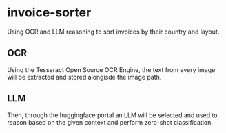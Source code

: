 # invoice-sorter
Using OCR and LLM reasoning to sort invoices by their country and layout.


## OCR
Using the Tesseract Open Source OCR Engine, the text from every image will be extracted and stored alongisde the image path.

## LLM
Then, through the huggingface portal an LLM will be selected and used to reason based on the given context and perform zero-shot classification.
